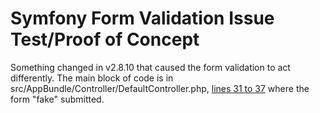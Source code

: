 Symfony Form Validation Issue Test/Proof of Concept
==========

Something changed in v2.8.10 that caused the form validation to act differently.
 The main block of code is in src/AppBundle/Controller/DefaultController.php, 
 [lines 31 to 37](https://github.com/darrylhein/symfony_form_validation_issue_2.8/blob/master/src/AppBundle/Controller/DefaultController.php#L31) where the form "fake" submitted. 

